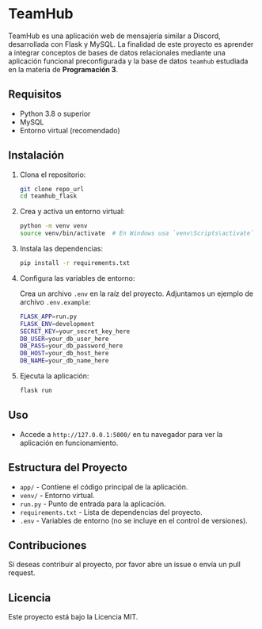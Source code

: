 # TeamHub

TeamHub es una aplicación web de mensajería similar a Discord, desarrollada con Flask y MySQL. La finalidad de este proyecto es aprender a integrar conceptos de bases de datos relacionales mediante una aplicación funcional preconfigurada y la base de datos `teamhub` estudiada en la materia de **Programación 3**.

## Requisitos

- Python 3.8 o superior
- MySQL
- Entorno virtual (recomendado)

## Instalación

1. Clona el repositorio:

    ```bash
    git clone repo_url
    cd teamhub_flask
    ```

2. Crea y activa un entorno virtual:

    ```bash
    python -m venv venv
    source venv/bin/activate  # En Windows usa `venv\Scripts\activate`
    ```

3. Instala las dependencias:

    ```bash
    pip install -r requirements.txt
    ```

4. Configura las variables de entorno:

    Crea un archivo `.env` en la raíz del proyecto. Adjuntamos un ejemplo de archivo `.env.example`:

    ```bash
    FLASK_APP=run.py
    FLASK_ENV=development
    SECRET_KEY=your_secret_key_here
    DB_USER=your_db_user_here
    DB_PASS=your_db_password_here
    DB_HOST=your_db_host_here
    DB_NAME=your_db_name_here
    ```

6. Ejecuta la aplicación:

    ```bash
    flask run
    ```

## Uso

- Accede a `http://127.0.0.1:5000/` en tu navegador para ver la aplicación en funcionamiento.

## Estructura del Proyecto

- `app/` - Contiene el código principal de la aplicación.
- `venv/` - Entorno virtual.
- `run.py` - Punto de entrada para la aplicación.
- `requirements.txt` - Lista de dependencias del proyecto.
- `.env` - Variables de entorno (no se incluye en el control de versiones).

## Contribuciones

Si deseas contribuir al proyecto, por favor abre un issue o envía un pull request.

## Licencia

Este proyecto está bajo la Licencia MIT.